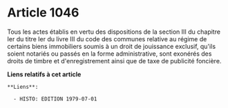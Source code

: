 # Article 1046

Tous les actes établis en vertu des dispositions de la section III du chapitre Ier du titre Ier du livre III du code des
communes relative au régime de certains biens immobiliers soumis à un droit de jouissance exclusif, qu'ils soient notariés ou
passés en la forme administrative, sont exonérés des droits de timbre et d'enregistrement ainsi que de taxe de publicité
foncière.

**Liens relatifs à cet article**

	**Liens**:

	  - HISTO: EDITION 1979-07-01
